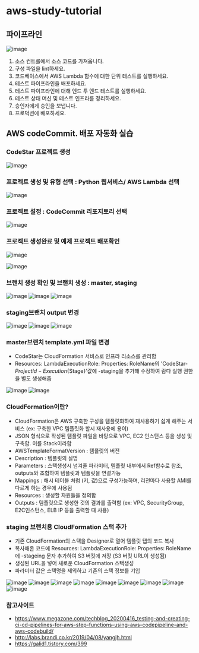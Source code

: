 # aws-study-tutorial

## 파이프라인
![image](https://user-images.githubusercontent.com/79297534/110262905-6d760480-7ff8-11eb-8a44-604301873a89.png)

1. 소스 컨트롤에서 소스 코드를 가져옵니다.
2. 구성 파일을 lint하세요.
3. 코드베이스에서 AWS Lambda 함수에 대한 단위 테스트를 실행하세요.
4. 테스트 파이프라인을 배포하세요.
5. 테스트 파이프라인에 대해 엔드 투 엔드 테스트를 실행하세요.
6. 테스트 상태 머신 및 테스트 인프라를 정리하세요.
7. 승인자에게 승인을 보냅니다.
8. 프로덕션에 배포하세요.


## AWS codeCommit. 배포 자동화 실습

### CodeStar 프로젝트 생성
![image](https://user-images.githubusercontent.com/79297534/110263319-b2e70180-7ff9-11eb-8ad3-81090e4ea483.png)

### 프로젝트 생성 및 유형 선택 : Python 웹서비스/ AWS Lambda 선택 
![image](https://user-images.githubusercontent.com/79297534/110263426-fa6d8d80-7ff9-11eb-9227-787ebe18577a.png)

### 프로젝트 설정 : CodeCommit 리포지토리 선택
![image](https://user-images.githubusercontent.com/79297534/110263606-93040d80-7ffa-11eb-8dca-042d762e6266.png)

### 프로젝트 생성완료 및 예제 프로젝트 배포확인
![image](https://user-images.githubusercontent.com/79297534/110264536-d5c6e500-7ffc-11eb-8b03-c1b4a75044a9.png)

![image](https://user-images.githubusercontent.com/79297534/110264508-c9428c80-7ffc-11eb-9456-4963a5891abb.png)

### 브랜치 생성 확인 및 브랜치 생성 : master, staging
![image](https://user-images.githubusercontent.com/79297534/110264982-d7dd7380-7ffd-11eb-9ccb-0be2097519ce.png)
![image](https://user-images.githubusercontent.com/79297534/110265137-3a367400-7ffe-11eb-8dab-9af987e7f5f3.png)
![image](https://user-images.githubusercontent.com/79297534/110265319-a1ecbf00-7ffe-11eb-87cc-99c5e947d464.png)

### staging브랜치 output 변경
![image](https://user-images.githubusercontent.com/79297534/110265439-e8421e00-7ffe-11eb-8012-1ea68441b3c7.png)
![image](https://user-images.githubusercontent.com/79297534/110265536-1c1d4380-7fff-11eb-92e4-28d360bfd039.png)
![image](https://user-images.githubusercontent.com/79297534/110265622-5555b380-7fff-11eb-88fa-7befc4d06362.png)

### master브랜치 template.yml 파일 변경
- CodeStar는 CloudFormation 서비스로 인프라 리소스를 관리함
- Resources: LambdaExecutionRole: Properties: RoleName의 'CodeStar-${ProjectId}-Execution${Stage}'값에 -staging을 추가해 수정하여 람다 실행 권한을 별도 생성해줌

![image](https://user-images.githubusercontent.com/79297534/110273776-a9b55f00-8010-11eb-8fe8-c9fbdde24418.png)
![image](https://user-images.githubusercontent.com/79297534/110273827-c81b5a80-8010-11eb-89f1-1c7a577a8143.png)

### CloudFormation이란?
- CloudFormation은 AWS 구축한 구성을 템플릿화하여 재사용하기 쉽게 해주는 서비스 (ex: 구축한 VPC 템플릿화 할시 재사용에 용이)
- JSON 형식으로 작성된 템플릿 파일을 바탕으로 VPC, EC2 인스턴스 등을 생성 및 구축함. 이를 Stack이라함 
- AWSTemplateFormatVersion : 템플릿의 버전
- Description : 템플릿의 설명
- Parameters : 스택생성시 넘겨줄 파라미터, 템플릿 내부에서 Ref함수로 참조, outputs와 조합하여 템플릿과 템플릿을 연결가능
- Mappings : 해시 테이블 처럼 (키, 값)으로 구성가능하며, 리전마다 사용할 AMI를 다르게 하는 경우에 사용됨
- Resources : 생성할 자원들을 정의함
- Outputs : 템플릿으로 생성한 것의 결과를 출력함 (ex: VPC, SecurityGroup, E2C인스턴스, ELB IP 등을 출력할 때 사용)

### staging 브랜치용 CloudFormation 스택 추가
- 기존 CloudFormation의 스택을 Designer로 열어 템플릿 탭의 코드 복사
- 복사해온 코드에 Resources: LambdaExecutionRole: Properties: RoleName에 -stageing 문자 추가하여 S3 버킷에 저장 (S3 버킷 URL이 생성됨)
- 생성된 URL을 넣어 새로운 CloudFormation 스택생성 
- 파라미터 값은 스택명을 제외하고 기존의 스택 정보를 기입

![image](https://user-images.githubusercontent.com/79297534/110279777-06b71200-801d-11eb-8021-5d6ed438bda5.png)
![image](https://user-images.githubusercontent.com/79297534/110279830-1afb0f00-801d-11eb-9cc6-6ee4e01cffc6.png)
![image](https://user-images.githubusercontent.com/79297534/110280235-d6bc3e80-801d-11eb-9e8c-ebf553c5a26e.png)
![image](https://user-images.githubusercontent.com/79297534/110280123-a1175580-801d-11eb-9dcd-32c1a9ce4198.png)
![image](https://user-images.githubusercontent.com/79297534/110280522-4b8f7880-801e-11eb-861e-765b0e06cb76.png)
![image](https://user-images.githubusercontent.com/79297534/110281384-f8b6c080-801f-11eb-9efc-08b1fa743f90.png)
![image](https://user-images.githubusercontent.com/79297534/110281719-94e0c780-8020-11eb-91d5-95010ac7d697.png)
![image](https://user-images.githubusercontent.com/79297534/110281943-f739c800-8020-11eb-8059-ecb4bf26ea24.png)
![image](https://user-images.githubusercontent.com/79297534/110284547-51d52300-8025-11eb-88e5-9bd9a8c2e809.png)


### 참고사이트
- https://www.megazone.com/techblog_20200416_testing-and-creating-ci-cd-pipelines-for-aws-step-functions-using-aws-codepipeline-and-aws-codebuild/
- http://labs.brandi.co.kr/2019/04/08/yangjh.html
- https://galid1.tistory.com/399
